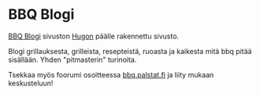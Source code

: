 # BBQ Blogi

[BBQ Blogi](https://bbqblogi.fi) sivuston [Hugon](https://gohugo.io/) päälle rakennettu sivusto.

Blogi grillauksesta, grilleista, resepteistä, ruoasta ja kaikesta mitä bbq pitää sisällään. Yhden "pitmasterin" turinoita.

Tsekkaa myös foorumi osoitteessa [bbq.palstat.fi](https://bbq.palstat.fi) ja liity mukaan keskusteluun!